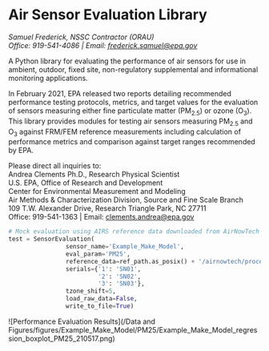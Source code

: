 # Air Sensor Evaluation Library

*Samuel Frederick, NSSC Contractor (ORAU)*\
*Office: 919-541-4086 | Email: frederick.samuel@epa.gov*

A Python library for evaluating the performance of air sensors for use in
ambient, outdoor, fixed site, non-regulatory supplemental and informational
monitoring applications.

In February 2021, EPA released two reports detailing recommended
performance testing protocols, metrics, and target values for
the evaluation of sensors measuring either fine particulate matter (PM<sub>2.5</sub>)
or ozone (O<sub>3</sub>). This library provides modules for testing air sensors
measuring PM<sub>2.5</sub> and O<sub>3</sub> against FRM/FEM reference
measurements including calculation of performance metrics and comparison against
target ranges recommended by EPA.


Please direct all inquiries to:\
Andrea Clements Ph.D., Research Physical Scientist\
U.S. EPA, Office of Research and Development\
Center for Environmental Measurement and Modeling\
Air Methods & Characterization Division, Source and Fine Scale Branch\
109 T.W. Alexander Drive, Research Triangle Park, NC  27711\
Office: 919-541-1363 | Email: clements.andrea@epa.gov

```python
# Mock evaluation using AIRS reference data downloaded from AirNowTech
test = SensorEvaluation(
                sensor_name='Example_Make_Model',
                eval_param='PM25',
                reference_data=ref_path.as_posix() + '/airnowtech/processed',
                serials={'1': 'SN01',
                         '2': 'SN02',
                         '3': 'SN03'},
                tzone_shift=5,
                load_raw_data=False,
                write_to_file=True)
```


![Performance Evaluation Results](/Data and Figures/figures/Example_Make_Model/PM25/Example_Make_Model_regression_boxplot_PM25_210517.png)
